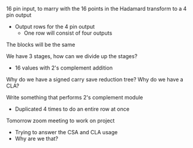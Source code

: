 16 pin input, to marry with the 16 points in the Hadamard transform to a 4 pin output
- Output rows for the 4 pin output
	- One row will consist of four outputs

The blocks will be the same


We have 3 stages, how can we divide up the stages?
- 16 values with 2's complement addition 

Why do we have a signed carry save reduction tree?
Why do we have a CLA?

Write something that performs 2's complement module
- Duplicated 4 times to do an entire row at once

Tomorrow zoom meeting to work on project
- Trying to answer the CSA and CLA usage
- Why are we that?
